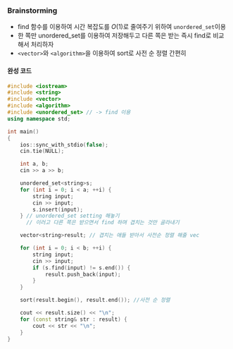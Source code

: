 ### Brainstorming
- find 함수를 이용하여 시간 복잡도를 $O(1)$로
  줄여주기 위하여 `unordered_set`이용
- 한 쪽만 unordered_set를 이용하여 저장해두고 다른 쪽은 받는 즉시 find로 비교해서 처리하자
- `<vector>`와 `<algorithm>`을 이용하여 sort로 사전 순 정렬 간편히


#### 완성 코드
```cpp
#include <iostream>
#include <string>
#include <vector>
#include <algorithm>
#include <unordered_set> // -> find 이용
using namespace std;

int main()
{
    ios::sync_with_stdio(false);
    cin.tie(NULL);

    int a, b;
    cin >> a >> b;

    unordered_set<string>s;
    for (int i = 0; i < a; ++i) {
        string input;
        cin >> input;
        s.insert(input);
    } // unordered_set setting 해놓기
      // 이러고 다른 쪽은 받으면서 find 하며 겹치는 것만 골라내기

    vector<string>result; // 겹치는 애들 받아서 사전순 정렬 해줄 vec

    for (int i = 0; i < b; ++i) {
        string input;
        cin >> input;
        if (s.find(input) != s.end()) {
            result.push_back(input);
        }
    }

    sort(result.begin(), result.end()); //사전 순 정렬

    cout << result.size() << "\n";
    for (const string& str : result) {
        cout << str << "\n";
    }
}
```
